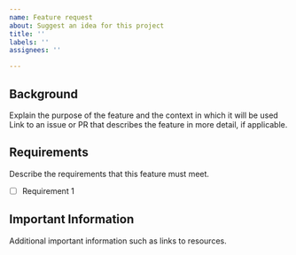 ```yaml
---
name: Feature request
about: Suggest an idea for this project
title: ''
labels: ''
assignees: ''

---
```


## Background
Explain the purpose of the feature and the context in which it will be used
Link to an issue or PR that describes the feature in more detail, if applicable.

## Requirements
Describe the requirements that this feature must meet.
- [ ] Requirement 1

## Important Information
Additional important information such as links to resources.
